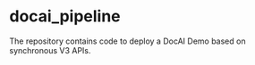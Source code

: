 # docai_pipeline

The repository contains code to deploy a DocAI Demo based on synchronous V3 APIs.
